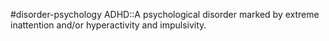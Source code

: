 #disorder-psychology 
ADHD::A psychological disorder marked by extreme inattention and/or hyperactivity and impulsivity.